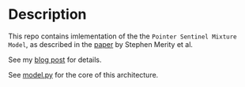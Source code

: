 # Description
This repo contains imlementation of the the `Pointer Sentinel Mixture Model`, as described in the
[paper](https://arxiv.org/abs/1609.07843) by Stephen Merity et al.

See my [blog post](https://elanmart.github.io/2018-02-10-psmm) for details.

See [model.py](https://github.com/elanmart/psmm/blob/master/psmm/model.py) for the core of this architecture.
